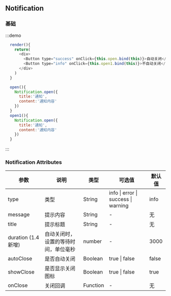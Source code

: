 ## Notification

### 基础

:::demo

```js
  render(){
    return(
      <div>
        <Button type="success" onClick={this.open.bind(this)}>自动关闭</Button>
        <Button type="info" onClick={this.open1.bind(this)}>不自动关闭</Button>
      </div>
    )
  }

  open(){
    Notification.open({
      title:'通知',
      content:'通知内容'
    })
  }
  open1(){
    Notification.open({
      title:'通知',
      content:'通知内容'
    })
  }

```

:::

### Notification Attributes

| 参数                | 说明                                 | 类型     | 可选值                              | 默认值 |
| ------------------- | ------------------------------------ | -------- | ----------------------------------- | ------ |
| type                | 类型                                 | String   | info \| error \| success \| warning | info   |
| message             | 提示内容                             | String   | -                                   | 无     |
| title               | 提示标题                             | String   | -                                   | 无     |
| duration (1.4 新增) | 自动关闭时，设置的等待时间，单位毫秒 | number   | -                                   | 3000   |
| autoClose           | 是否自动关闭                         | Boolean  | true \| false                       | false  |
| showClose           | 是否显示关闭图标                     | Boolean  | true \| false                       | true   |
| onClose             | 关闭回调                             | Function | -                                   | 无     |
